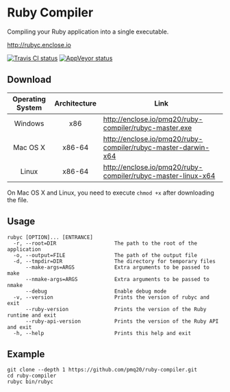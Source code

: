 # Ruby Compiler

Compiling your Ruby application into a single executable.

http://rubyc.enclose.io

[![Travis CI status](https://travis-ci.org/pmq20/ruby-compiler.svg?branch=master)](https://travis-ci.org/pmq20/ruby-compiler)
[![AppVeyor status](https://ci.appveyor.com/api/projects/status/93i36eliiy6v3686/branch/master?svg=true)](https://ci.appveyor.com/project/pmq20/ruby-compiler/branch/master)

## Download

| Operating System | Architecture | Link                                                           |
|:----------------:|:------------:|----------------------------------------------------------------|
|      Windows     |      x86     | http://enclose.io/pmq20/ruby-compiler/rubyc-master.exe         |
|     Mac OS X     |     x86-64   | http://enclose.io/pmq20/ruby-compiler/rubyc-master-darwin-x64  |
|       Linux      |     x86-64   | http://enclose.io/pmq20/ruby-compiler/rubyc-master-linux-x64   |

On Mac OS X and Linux, you need to execute `chmod +x` after downloading the file.

## Usage

    rubyc [OPTION]... [ENTRANCE]
      -r, --root=DIR                   The path to the root of the application
      -o, --output=FILE                The path of the output file
      -d, --tmpdir=DIR                 The directory for temporary files
          --make-args=ARGS             Extra arguments to be passed to make
          --nmake-args=ARGS            Extra arguments to be passed to nmake
          --debug                      Enable debug mode
      -v, --version                    Prints the version of rubyc and exit
          --ruby-version               Prints the version of the Ruby runtime and exit
          --ruby-api-version           Prints the version of the Ruby API and exit
      -h, --help                       Prints this help and exit

## Example

    git clone --depth 1 https://github.com/pmq20/ruby-compiler.git
    cd ruby-compiler
    rubyc bin/rubyc
